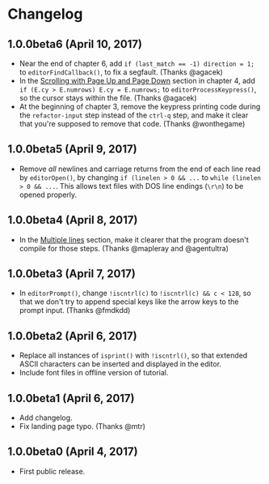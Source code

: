 # Changelog

## 1.0.0beta6 (April 10, 2017)

* Near the end of chapter 6, add `if (last_match == -1) direction = 1;` to
  `editorFindCallback()`, to fix a segfault. (Thanks @agacek)
* In the [Scrolling with Page Up and Page Down](http://viewsourcecode.org/snaptoken/kilo/04.aTextViewer.html#scrolling-with-page-up-and-page-down)
  section in chapter 4, add `if (E.cy > E.numrows) E.cy = E.numrows;` to
  `editorProcessKeypress()`, so the cursor stays within the file. (Thanks
  @agacek)
* At the beginning of chapter 3, remove the keypress printing code during the
  `refactor-input` step instead of the `ctrl-q` step, and make it clear that
  you're supposed to remove that code. (Thanks @wonthegame)

## 1.0.0beta5 (April 9, 2017)

* Remove *all* newlines and carriage returns from the end of each line read by
  `editorOpen()`, by changing `if (linelen > 0 && ...` to
  `while (linelen > 0 && ...`. This allows text files with DOS line endings
  (`\r\n`) to be opened properly.

## 1.0.0beta4 (April 8, 2017)

* In the [Multiple lines](http://viewsourcecode.org/snaptoken/kilo/04.aTextViewer.html#multiple-lines)
  section, make it clearer that the program doesn't compile for those steps.
  (Thanks @mapleray and @agentultra)

## 1.0.0beta3 (April 7, 2017)

* In `editorPrompt()`, change `!iscntrl(c)` to `!iscntrl(c) && c < 128`, so
  that we don't try to append special keys like the arrow keys to the prompt
  input. (Thanks @fmdkdd)

## 1.0.0beta2 (April 6, 2017)

* Replace all instances of `isprint()` with `!iscntrl()`, so that extended
  ASCII characters can be inserted and displayed in the editor.
* Include font files in offline version of tutorial.

## 1.0.0beta1 (April 6, 2017)

* Add changelog.
* Fix landing page typo. (Thanks @mtr)

## 1.0.0beta0 (April 4, 2017)

* First public release.

